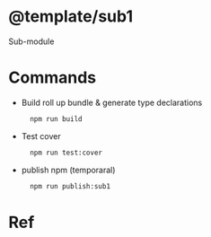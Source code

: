 # @template/sub1
  Sub-module
# Commands
  - Build roll up bundle & generate type declarations
    ```bash
      npm run build
    ```
  - Test cover
    ```bash
      npm run test:cover
    ```
  - publish npm (temporaral)
    ```bash
      npm run publish:sub1
    ```
# Ref
